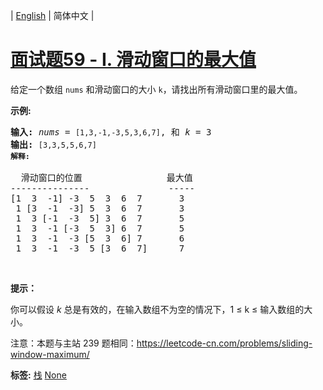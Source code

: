 | [English](README_EN.md) | 简体中文 |

# [面试题59 - I. 滑动窗口的最大值](https://leetcode-cn.com/problems/hua-dong-chuang-kou-de-zui-da-zhi-lcof)
<p>给定一个数组 <code>nums</code> 和滑动窗口的大小 <code>k</code>，请找出所有滑动窗口里的最大值。</p>

<p><strong>示例:</strong></p>

<pre><strong>输入:</strong> <em>nums</em> = <code>[1,3,-1,-3,5,3,6,7]</code>, 和 <em>k</em> = 3
<strong>输出: </strong><code>[3,3,5,5,6,7] 
<strong>解释: 
</strong></code>
  滑动窗口的位置                最大值
---------------               -----
[1  3  -1] -3  5  3  6  7       3
 1 [3  -1  -3] 5  3  6  7       3
 1  3 [-1  -3  5] 3  6  7       5
 1  3  -1 [-3  5  3] 6  7       5
 1  3  -1  -3 [5  3  6] 7       6
 1  3  -1  -3  5 [3  6  7]      7</pre>

<p>&nbsp;</p>

<p><strong>提示：</strong></p>

<p>你可以假设 <em>k </em>总是有效的，在输入数组不为空的情况下，1 &le; k &le;&nbsp;输入数组的大小。</p>

<p>注意：本题与主站 239 题相同：<a href="https://leetcode-cn.com/problems/sliding-window-maximum/">https://leetcode-cn.com/problems/sliding-window-maximum/</a></p>

**标签:**  [栈](https://leetcode-cn.com/tag/stack) [None](https://leetcode-cn.com/tag/sliding-window) 